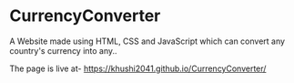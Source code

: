 # CurrencyConverter
A Website made using HTML, CSS and JavaScript which can convert any country's currency into any..

The page is live at- https://khushi2041.github.io/CurrencyConverter/
